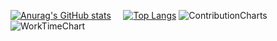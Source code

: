 <!--
**GuiFritis/guifritis** is a ✨ _special_ ✨ repository because its `README.md` (this file) appears on your GitHub profile.

Here are some ideas to get you started:

- 🔭 I’m currently working on ...
- 🌱 I’m currently learning ...
- 👯 I’m looking to collaborate on ...
- 🤔 I’m looking for help with ...
- 💬 Ask me about ...
- 📫 How to reach me: ...
- 😄 Pronouns: ...
- ⚡ Fun fact: ...
-->
[![Anurag's GitHub stats](https://github-readme-stats.vercel.app/api?username=guifritis&count_private=true&show_icons=true&theme=tokyonight&hide=issues)](https://github.com/guifritis/github-readme-stats)
&nbsp;&nbsp;&nbsp;
[![Top Langs](https://github-readme-stats.vercel.app/api/top-langs/?username=guifritis&layout=compact&theme=tokyonight)](https://github.com/guifritis/github-readme-stats)
![ContributionCharts](http://github-profile-summary-cards.vercel.app/api/cards/profile-details?username=guifritis&theme=tokyonight)
![WorkTimeChart](http://github-profile-summary-cards.vercel.app/api/cards/productive-time?username=guifritis&theme=tokyonight&utcOffset=-3)

